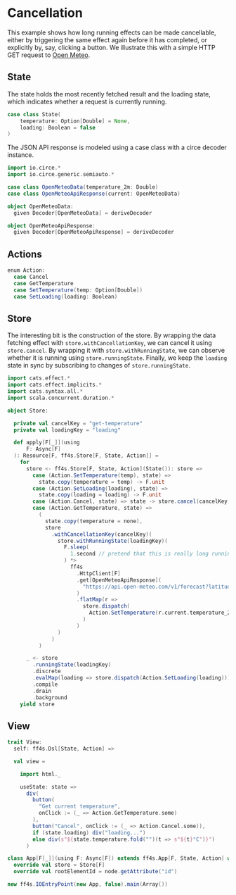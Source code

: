 # Cancellation

This example shows how long running effects can be made cancellable,
either by triggering the same effect again before it has completed,
or explicitly by, say, clicking a button. We illustrate this with a simple
HTTP GET request to [Open Meteo](https://open-meteo.com/).

## State

The state holds the most recently fetched result and the loading state,
which indicates whether a request is currently running.

```scala mdoc:js:shared
case class State(
    temperature: Option[Double] = None,
    loading: Boolean = false
)
```

The JSON API response is modeled using a case class with a circe decoder instance.

```scala mdoc:js:shared
import io.circe.*
import io.circe.generic.semiauto.*

case class OpenMeteoData(temperature_2m: Double)
case class OpenMeteoApiResponse(current: OpenMeteoData)

object OpenMeteoData:
  given Decoder[OpenMeteoData] = deriveDecoder

object OpenMeteoApiResponse:
  given Decoder[OpenMeteoApiResponse] = deriveDecoder
```

## Actions

```scala mdoc:js:shared
enum Action:
  case Cancel
  case GetTemperature
  case SetTemperature(temp: Option[Double])
  case SetLoading(loading: Boolean)
```

## Store

The interesting bit is the construction of the store.
By wrapping the data fetching effect with `store.withCancellationKey`, we can cancel it using `store.cancel`.
By wrapping it with `store.withRunningState`, we can observe whether it is running using `store.runningState`.
Finally, we keep the `loading` state in sync by subscribing to changes of `store.runningState`.

```scala mdoc:js:shared
import cats.effect.*
import cats.effect.implicits.*
import cats.syntax.all.*
import scala.concurrent.duration.*

object Store:

  private val cancelKey = "get-temperature"
  private val loadingKey = "loading"

  def apply[F[_]](using
      F: Async[F]
  ): Resource[F, ff4s.Store[F, State, Action]] =
    for
      store <- ff4s.Store[F, State, Action](State()): store =>
        case (Action.SetTemperature(temp), state) =>
          state.copy(temperature = temp) -> F.unit
        case (Action.SetLoading(loading), state) =>
          state.copy(loading = loading) -> F.unit
        case (Action.Cancel, state) => state -> store.cancel(cancelKey)
        case (Action.GetTemperature, state) =>
          (
            state.copy(temperature = none),
            store
              .withCancellationKey(cancelKey)(
                store.withRunningState(loadingKey)(
                  F.sleep(
                    1.second // pretend that this is really long running
                  ) *>
                    ff4s
                      .HttpClient[F]
                      .get[OpenMeteoApiResponse](
                        "https://api.open-meteo.com/v1/forecast?latitude=47.3667&longitude=8.55&current=temperature_2m"
                      )
                      .flatMap(r =>
                        store.dispatch(
                          Action.SetTemperature(r.current.temperature_2m.some)
                        )
                      )
                )
              )
          )

      _ <- store
        .runningState(loadingKey)
        .discrete
        .evalMap(loading => store.dispatch(Action.SetLoading(loading)))
        .compile
        .drain
        .background
    yield store
```

## View

```scala mdoc:js:shared
trait View:
  self: ff4s.Dsl[State, Action] =>

  val view =

    import html._

    useState: state =>
      div(
        button(
          "Get current temperature",
          onClick := (_ => Action.GetTemperature.some)
        ),
        button("Cancel", onClick := (_ => Action.Cancel.some)),
        if (state.loading) div("loading...")
        else div(s"${state.temperature.fold("")(t => s"${t}°C")}")
      )
```

```scala mdoc:js:invisible
class App[F[_]](using F: Async[F]) extends ff4s.App[F, State, Action] with View:
  override val store = Store[F]
  override val rootElementId = node.getAttribute("id")

new ff4s.IOEntryPoint(new App, false).main(Array())
```

